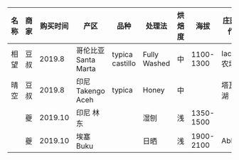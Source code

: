 | 名称 | 商家 | 购买时间 | 产区                 | 品种             | 处理法       | 烘焙度 | 海拔      | 庄园/合作社 |
| ---- | ---- | -------- | -------------------- | ---------------- | ------------ | ------ | --------- | ----------- |
| 相望 | 豆叔 | 2019.8   | 哥伦比亚 Santa Marta | typica  castillo | Fully Washed | 中     | 1100-1300 | Iacaban农场 |
| 晴空 | 豆叔 | 2019.8   | 印尼 Takengo Aceh    | typica           | Honey        | 中     |           | 塔瓦尔湖    |
|      | 夔   | 2019.10  | 印尼 林东            |                  | 湿刨         | 浅     | 1350-1500 |             |
|      | 夔   | 2019.10  | 埃塞 Buku            |                  | 日晒         | 浅     | 1900-2100 | Able        |



